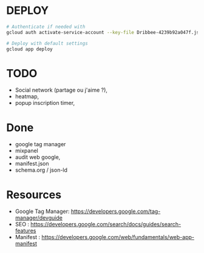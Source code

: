 # DEPLOY

```bash
# Authenticate if needed with
gcloud auth activate-service-account --key-file Dribbee-4239b92a047f.json 

# Deploy with default settings
gcloud app deploy
```


# TODO 

- Social network (partage ou j'aime ?), 
- heatmap, 
- popup inscription timer, 

# Done
- google tag manager
- mixpanel
- audit web google, 
- manifest.json
- schema.org / json-ld

# Resources
- Google Tag Manager: https://developers.google.com/tag-manager/devguide
- SEO : https://developers.google.com/search/docs/guides/search-features
- Manifest : https://developers.google.com/web/fundamentals/web-app-manifest